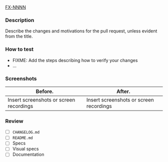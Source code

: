 [FX-NNNN](https://toptal-core.atlassian.net/browse/FX-NNNN)

### Description

Describe the changes and motivations for the pull request, unless evident from the title.

### How to test

- FIXME: Add the steps describing how to verify your changes
- ...

### Screenshots

| Before.                                 | After.                                  |
| --------------------------------------- | --------------------------------------- |
| Insert screenshots or screen recordings | Insert screenshots or screen recordings |

### Review

- [ ] `CHANGELOG.md`
- [ ] `README.md`
- [ ] Specs
- [ ] Visual specs
- [ ] Documentation
